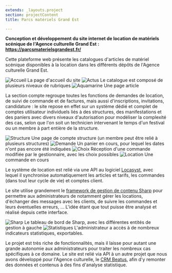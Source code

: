 ```yaml
---
extends: _layouts.project
section: projectContent
title: Parcs matériels Grand Est

---
```


**Conception et développement du site internet de location de matériels scénique de 
l'Agence culturelle Grand Est&nbsp;: https://parcsmaterielsgrandest.fr/**

Cette plateforme web présente les catalogues d'articles de matériel scénique disponibles à la location dans les différents dépôts de l'Agence culturelle Grand Est. 

![Accueil](/assets/img/ekip/1.png)
La page d'accueil du site
![Actus](/assets/img/ekip/2.png)
Le catalogue est composé de plusieurs niveaux de rubriques
![Aquamarine](/assets/img/ekip/3.png)
Une page article

La section compte regroupe toutes les fonctions de demandes de location, de suivi de commande et de factures, mais aussi d'inscriptions, invitations, candidature : le site repose en effet sur un système dédié et complet de comptes utilisateur individuels liés à des structures, des manifestations et des paniers avec divers niveaux d'autorisation pour modéliser la complexité des cas, selon que l'on soit un technicien intervenant le temps d'un festival ou un membre à part entière de la structure.

![Structure](/assets/img/ekip/4.png)
Une page de compte structure (un membre peut être relié à plusieurs structures) 
![Demande](/assets/img/ekip/6.png)
Un panier en cours, pour lequel les dates n'ont pas encore été indiquées
![Choix](/assets/img/ekip/7.png)
Réception d'une commande modifiée par le gestionnaire, avec les choix possibles
![Location](/assets/img/ekip/5.png)
Une commande en cours

Le système de location est relié via une API au logiciel [Locasyst](http://www.pgs.fr/logiciels/locasyst/), avec lequel il synchronise automatiquement les articles et tarifs, les commandes (dans tout leur cycle de vie) et comptes client.

Le site utilise grandement le [framework de gestion de contenu Sharp](https://github.com/code16/sharp) pour permettre aux administrateurs de notamment gérer les locations, d'échanger des messages avec les clients, de suivre les commandes et leurs éventuelles erreurs, ... L'idée étant que tout puisse être analysé et réalisé depuis cette interface. 

![Sharp](/assets/img/ekip/sharp-home.png)
Le tableau de bord de Sharp, avec les différentes entités de gestion à gauche
![Statistiques](/assets/img/ekip/sharp-stats.png)
L'administrateur a accès à de nombreux indicateurs statistiques, exportables.

Le projet est très riche de fonctionnalités, mais il laisse pour autant une grande autonomie aux administrateurs pour traiter les nombreux cas spécifiques à ce domaine. Le site est relié via API à un autre projet que nous avons développé pour l'Agence culturelle, le [CRM Beatus](/p/beatus), afin d'y remonter des données et contenus à des fins d'analyse statistique.
